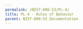 ```yaml
---
permalink: /NIST-800-53/PL-4/
title: PL-4 - Rules of Behavior
parent: NIST-800-53 Documentation
---
```

